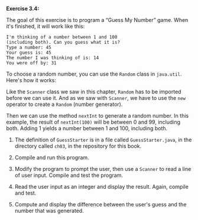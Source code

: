 **Exercise 3.4:**

The goal of this exercise is to program a “Guess My Number” game.
When it's finished, it will work like this:

```code
I'm thinking of a number between 1 and 100
(including both). Can you guess what it is?
Type a number: 45
Your guess is: 45
The number I was thinking of is: 14
You were off by: 31
```

To choose a random number, you can use the `Random` class in `java.util`. Here's how it works:





Like the `Scanner` class we saw in this chapter, `Random` has to be imported before we can use it. And as we saw with `Scanner`, we have to use the `new` operator to create a `Random` (number generator).

Then we can use the method `nextInt` to generate a random number. In this example, the result of `nextInt(100)` will be between 0 and 99, including both. Adding 1 yields a number between 1 and 100, including both.



1.  The definition of `GuessStarter` is in a file called `GuessStarter.java`, in the directory called `ch03`, in the repository for this book.

1.  Compile and run this program.

1.  Modify the program to prompt the user, then use a `Scanner` to read a line of user input.
Compile and test the program.

1.  Read the user input as an integer and display the result.
Again, compile and test.

1.  Compute and display the difference between the user's guess and the number that was generated.